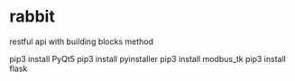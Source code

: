 # rabbit
restful api with building blocks method


pip3 install PyQt5
pip3 install pyinstaller
pip3 install modbus_tk
pip3 install flask


